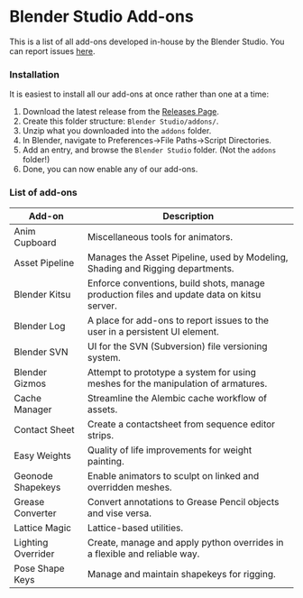 # Blender Studio Add-ons

This is a list of all add-ons developed in-house by the Blender Studio. You can report issues [here](https://projects.blender.org/studio/blender-studio-tools/issues).

### Installation

It is easiest to install all our add-ons at once rather than one at a time:
1. Download the latest release from the [Releases Page](https://projects.blender.org/studio/blender-studio-tools/releases).
2. Create this folder structure: `Blender Studio/addons/`.
3. Unzip what you downloaded into the `addons` folder.
4. In Blender, navigate to Preferences->File Paths->Script Directories.
5. Add an entry, and browse the `Blender Studio` folder. (Not the `addons` folder!)
6. Done, you can now enable any of our add-ons.

### List of add-ons

| Add-on | Description | 
|---|---|
|Anim Cupboard |Miscellaneous tools for animators. 
|Asset Pipeline |Manages the Asset Pipeline, used by Modeling, Shading and Rigging departments. 
|Blender Kitsu |Enforce conventions, build shots, manage production files and update data on kitsu server.
|Blender Log |A place for add-ons to report issues to the user in a persistent UI element.
|Blender SVN |UI for the SVN (Subversion) file versioning system.  
|Blender Gizmos |Attempt to prototype a system for using meshes for the manipulation of armatures.  
|Cache Manager |Streamline the Alembic cache workflow of assets. 
|Contact Sheet |Create a contactsheet from sequence editor strips.  
|Easy Weights |Quality of life improvements for weight painting.  
|Geonode Shapekeys |Enable animators to sculpt on linked and overridden meshes.  
|Grease Converter |Convert annotations to Grease Pencil objects and vise versa.  
|Lattice Magic |Lattice-based utilities.  
|Lighting Overrider |Create, manage and apply python overrides in a flexible and reliable way.  
|Pose Shape Keys |Manage and maintain shapekeys for rigging.  